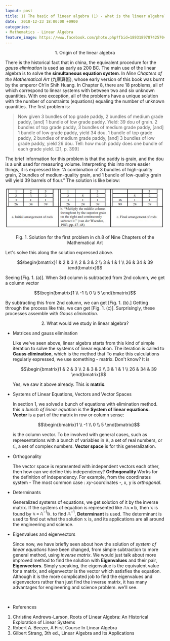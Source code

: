 ```yaml
---
layout: post
title: 1) The basic of linear algebra (1) - what is the linear algebra?
date:  2018-12-23 18:00:00 +0900
categories:
- Mathematics - Linear Algebra
feature_image: https://www.facebook.com/photo.php?fbid=1893189787425704&set=a.1893187554092594&type=3&theater
---
```


<center>1. Origin of the linear algebra</center>

There is the historical fact that in china, the equivalent procedure for the *gauss elimination* is used as early as 200 BC. The main use of the linear algebra is to solve the **simultaneous equation system**. In *Nine Chapters of the Mathematical Art* (九章算術), whose early version of this book was burnt by the emperor Ch’in Shih Huang. In Chapter 8, there are 18 problems, all of which correspond to linear systems with between two and six unknown quantities. With one exception, all of the problems have a unique solution with the number of constraints (equations) equaling the number of unknown quantities. The first problem is:

> Now given 3 bundles of top grade paddy, 2 bundles of medium grade paddy,
> [and] 1 bundle of low grade paddy. Yield: 39 dou of grain. 2 bundles of top grade
> paddy, 3 bundles of medium grade paddy, [and] 1 bundle of low grade paddy,
> yield 34 dou. 1 bundle of top grade paddy, 2 bundles of medium grade paddy,
> [and] 3 bundles of low grade paddy, yield 26 dou. Tell: how much paddy does
> one bundle of each grade yield. [21, p. 399]

The brief information for this problem is that the paddy is grain, and the dou is a unit used for measuring volume. Interpreting this into more easier things, it is expressed like: “A combination of 3 bundles of high-quality grain, 2 bundles of medium-quality grain, and 1 bundle of low-quality grain will yield 39 barrels of flour.” The solution is like below: 

![useful image](https://raw.githubusercontent.com/brandonkim12/brandonkim12.github.io/master/assets/mathematics/fig_1.JPG)

<center>Fig. 1. Solution for the first problem in ch.8 of Nine Chapters of the Mathematical Art</center>

Let's solve this along the solution expressed above. 

$$\begin{bmatrix}1 & 2 & 3 \\ 2 & 3 & 2 \\ 3 & 1 & 1 \\ 26 & 34 & 39 \end{bmatrix}$$

Seeing [Fig. 1. (a)]. When 3rd column is subtracted from 2nd column, we get a column vector 

$$\begin{bmatrix}1 \\ -1 \\ 0 \\ 5 \end{bmatrix}$$

By subtracting this from 2nd column, we can get [Fig. 1. (b).] Getting through the process like this, we can get [Fig. 1. (c)]. Surprisingly, these processes assemble with *Gauss elimination*.



<center>2. What would we study in linear algebra?</center>

* Matrices and gauss elimination

  Like we've seen above, linear algebra starts from this kind of simple iteration to solve the systems of linear equation. The iteration is called to **Gauss elimination**, which is the method that  To make this calculations regularly expressed, we use something - matrix. Don't know? It is 

  $$\begin{bmatrix}1 & 2 & 3 \\ 2 & 3 & 2 \\ 3 & 1 & 1 \\ 26 & 34 & 39 \end{bmatrix}$$ 

  Yes, we saw it above already. This is **matrix**.

* Systems of Linear Equations, Vectors and Vector Spaces

  In section 1, we solved a bunch of equations with elimination method. this *a bunch of linear equation* is the **System of linear equations.** **Vector** is a part of the matrix in row or column sense: 

  $$\begin{bmatrix}1 \\ -1 \\ 0 \\ 5 \end{bmatrix}$$

  is the column vector. To be involved with general cases, such as representations with a bunch of variables in $\mathbb{R}$, a set of real numbers, or $\mathbb{C}$, a set of complex numbers.  **Vector space** is for this generalization. 

* Orthogonality

  The vector space is represented with independent vectors each other, then how can we define this independency? **Orthogonality** Works for the definition of independency. For example, from the coordinates system - The most common case : $xy$-coordinates -, x, y is *orthogonal*. 

* Determinants

  Generalized systems of equations, we get solution of it by the inverse matrix. If the systems of equation is represented like $\mathbb{A} \mathbb{x}\,=\,\mathbb{b}$, then $\mathbb{x}$ is found by $\mathbb{x}\,=\,\mathbb{A}^{-1}\mathbb{b}$.  to find $\mathbb{A}^{-1}$, **Determinant** is used.  The determinant is used to find out what the solution $\mathbb{x}$ is, and its applications are all around the engineering and science.

* Eigenvalues and eigenvectors

  Since now, we have briefly seen about how the solution of *system of linear equations* have been changed, from simple subtraction to more general method, using *inverse matrix*. We would just talk about more improved method to find the solution with **Eigenvalues** and their pair, **Eigenvectors**. Simply speaking, the eigenvalue is the equivalent value for a matrix, and eigenvector is the vector which satisfies the equation. Although it is the more complicated job to find the eigenvalues and eigenvectors rather than just find the inverse matrix, it has many advantages for engineering and science problem. we'll see.

<br>



* References

1. Christine Andrews-Larson, Roots of Linear Algebra: An Historical Exploration of Linear Systems
2. Robert A. Beezer, A First Course In Linear Algebra
3. Gilbert Strang, 3th ed., Linear Algebra and Its Applications
